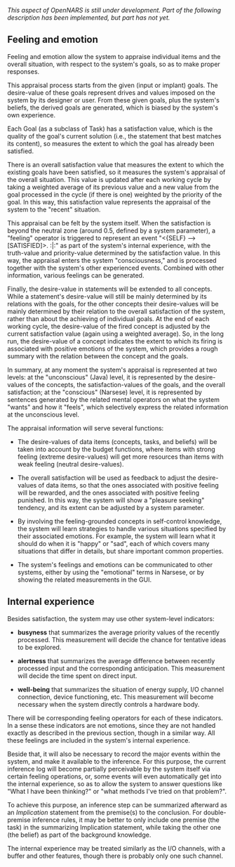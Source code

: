 _This aspect of OpenNARS is still under development. Part of the following description has been implemented, but part has not yet._

## Feeling and emotion

Feeling and emotion allow the system to appraise individual items and the overall situation, with respect to the system's goals, so as to make proper responses.

This appraisal process starts from the given (input or implant) goals. The desire-value of these goals represent drives and values imposed on the system by its designer or user. From these given goals, plus the system's beliefs, the derived goals are generated, which is biased by the system's own experience.

Each Goal (as a subclass of Task) has a satisfaction value, which is the quality of the goal's current solution (i.e., the statement that best matches its content), so measures the extent to which the goal has already been satisfied.

There is an overall satisfaction value that measures the extent to which the existing goals have been satisfied, so it measures the system's appraisal of the overall situation. This value is updated after each working cycle by taking a weighted average of its previous value and a new value from the goal processed in the cycle (if there is one) weighted by the priority of the goal. In this way, this satisfaction value represents the appraisal of the system to the "recent" situation.

This appraisal can be felt by the system itself. When the satisfaction is beyond the neutral zone (around 0.5, defined by a system parameter), a "feeling" operator is triggered to represent an event "<{SELF} --> [SATISFIED]>. :|:" as part of the system's internal experience, with the truth-value and priority-value determined by the satisfaction value. In this way, the appraisal enters the system "consciousness," and is processed together with the system's other experienced events. Combined with other information, various feelings can be generated.

Finally, the desire-value in statements will be extended to all concepts. While a statement's desire-value will still be mainly determined by its relations with the goals, for the other concepts their desire-values will be mainly determined by their relation to the overall satisfaction of the system, rather than about the achieving of individual goals. At the end of each working cycle, the desire-value of the fired concept is adjusted by the current satisfaction value (again using a weighted average). So, in the long run, the desire-value of a concept indicates the extent to which its firing is associated with positive emotions of the system, which provides a rough summary with the relation between the concept and the goals.

In summary, at any moment the system's appraisal is represented at two levels: at the "unconscious" (Java) level, it is represented by the desire-values of the concepts, the satisfaction-values of the goals, and the overall satisfaction; at the "conscious" (Narsese) level, it is represented by sentences generated by the related mental operators on what the system "wants" and how it "feels", which selectively express the related information at the unconscious level.

The appraisal information will serve several functions:

* The desire-values of data items (concepts, tasks, and beliefs) will be taken into account by the budget functions, where items with strong feeling (extreme desire-values) will get more resources than items with weak feeling (neutral desire-values).

* The overall satisfaction will be used as feedback to adjust the desire-values of data items, so that the ones associated with positive feeling will be rewarded, and the ones associated with positive feeling punished. In this way, the system will show a "pleasure seeking" tendency, and its extent can be adjusted by a system parameter.

* By involving the feeling-grounded concepts in self-control knowledge, the system will learn strategies to handle various situations specified by their associated emotions. For example, the system will learn what it should do when it is "happy" or "sad", each of which covers many situations that differ in details, but share important common properties.

* The system's feelings and emotions can be communicated to other systems, either by using the "emotional" terms in Narsese, or by showing the related measurements in the GUI.

## Internal experience

Besides satisfaction, the system may use other system-level indicators:

* **busyness** that summarizes the average priority values of the recently processed. This measurement will decide the chance for tentative ideas to be explored.

* **alertness** that summarizes the average difference between recently processed input and the corresponding anticipation. This measurement will decide the time spent on direct input.

* **well-being** that summarizes the situation of energy supply, I/O channel connection, device functioning, etc. This measurement will become necessary when the system directly controls a hardware body.

There will be corresponding feeling operators for each of these indicators. In a sense these indicators are not emotions, since they are not handled exactly as described in the previous section, though in a similar way. All these feelings are included in the system's internal experience.

Beside that, it will also be necessary to record the major events within the system, and make it available to the inference. For this purpose, the current inference log will become partially perceivable by the system itself via certain feeling operations, or, some events will even automatically get into the internal experience, so as to allow the system to answer questions like "What I have been thinking?" or "what methods I've tried on that problem?".

To achieve this purpose, an inference step can be summarized afterward as an _Implication_ statement from the premise(s) to the conclusion. For double-premise inference rules, it may be better to only include one premise (the task) in the summarizing Implication statement, while taking the other one (the belief) as part of the background knowledge.

The internal experience may be treated similarly as the I/O channels, with a buffer and other features, though there is probably only one such channel.